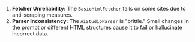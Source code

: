 1. **Fetcher Unreliability:** The `BasicHtmlFetcher` fails on some sites due to anti-scraping measures.
2. **Parser Inconsistency:** The `AiStudioParser` is "brittle." Small changes in the prompt or different HTML structures cause it to fail or hallucinate incorrect data.